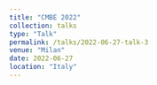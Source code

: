 ```yaml
---
title: "CMBE 2022"
collection: talks
type: "Talk"
permalink: /talks/2022-06-27-talk-3
venue: "Milan"
date: 2022-06-27
location: "Italy"
---
```


